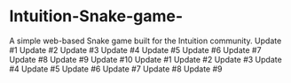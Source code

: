 # Intuition-Snake-game-
A simple web-based Snake game built for the Intuition community.
Update #1
Update #2
Update #3
Update #4
Update #5
Update #6
Update #7
Update #8
Update #9
Update #10
Update #1
Update #2
Update #3
Update #4
Update #5
Update #6
Update #7
Update #8
Update #9
